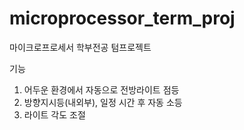 # microprocessor_term_proj
마이크로프로세서 학부전공 텀프로젝트

기능
1. 어두운 환경에서 자동으로 전방라이트 점등
2. 방향지시등(내외부), 일정 시간 후 자동 소등
3. 라이트 각도 조절
